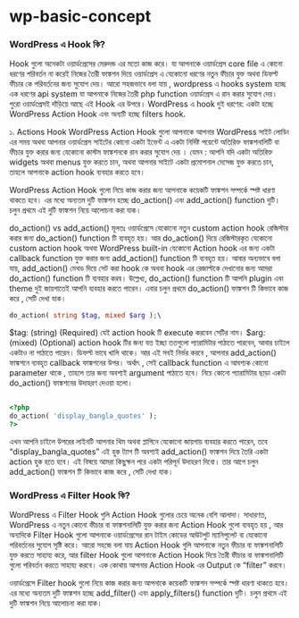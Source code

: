 # wp-basic-concept


###  WordPress এ Hook কি?

Hook গুলো অনেকটা ওয়ার্ডপ্রেসের মেরুদন্ড এর মতো কাজ করে। যা আপনাকে ওয়ার্ডপ্রেস core file এ কোনো ধরণের পরিবর্তন না করেই নিজের তৈরী ফাঙ্কশন দিয়ে ওয়ার্ডপ্রেস এ যেকোনো ধরণের নতুন ফীচার যুক্ত অথবা ডিফল্ট ফীচার কে পরিবর্তনের জন্য সুযোগ দেয়। আরো সহজভাবে বলা যায় , wordpress এ hooks system হচ্ছে এক ধরণের api system যা আপনাকে নিজের তৈরী php function ওয়ার্ডপ্রেস এ রান করার সুযোগ দেয়। পুরো ওয়ার্ডপ্রেসই দাঁড়িয়ে আছে এই Hook এর উপরে। WordPress এ hook দুই ধরণের: একটা হচ্ছে WordPress Action Hook এবং অন্যটি হচ্ছে filters hook.


১. Actions Hook
WordPress Action Hook গুলো আপনাকে আপনার WordPress সাইট লোডিং এর সময় অথবা আপনার ওয়ার্ডপ্রেস সাইটের কোনো একটা ইভেন্ট এ একটা নির্দিষ্ট পয়েন্টে অতিরিক্ত ফাঙ্কশনালিটি বা ফীচার যুক্ত করার জন্য যেকোনো কাস্টম ফাঙ্কশনকে রান করার সুযোগ দেয় । যেমন : আপনি যদি একটা অতিরিক্ত widgets অথবা menus যুক্ত করতে চান, অথবা আপনার সাইটে একটা প্রমোশনাল মেসেজ যুক্ত করতে চান, তাহলে আপনাকে action hook ব্যবহার করতে হবে।

WordPress Action Hook গুলো নিয়ে কাজ করার জন্য আপনাকে কয়েকটি ফাঙ্কশন সম্পর্কে স্পষ্ট ধারণা থাকতে হবে। এর মধ্যে অন্যতম দুটি ফাঙ্কশন হচ্ছে do_action() এবং add_action() function দুটি। চলুন প্রথমে এই দুটি ফাঙ্কশন নিয়ে আলোচনা করা যাক।

do_action() vs add_action()
মূলতঃ ওয়ার্ডপ্রেসে যেকোনো নতুন custom action hook রেজিস্টার করার জন্য do_action() function টি ব্যবহৃত হয়। আর do_action() দিয়ে রেজিস্টারকৃত যেকোনো custom action hook অথবা WordPress built-in যেকোনো Action hook এর জন্য একটা callback function যুক্ত করার জন্য add_action() function টি ব্যবহৃত হয়। আবার অন্যভাবে বলা যায়, add_action() মেথড দিয়ে সেট করা hook কে অথবা hook এর রেজাল্টকে দেখানোর জন্য আমরা do_action() function টি ব্যবহার করব। উল্লেখ্য, do_action() function টি আপনি plugin এবং theme দুই জায়গাতেই আপনি ব্যবহার করতে পারেন। এবার চলুন প্রথমে do_action() ফাঙ্কশন টি কিভাবে কাজ করে , সেটি দেখা যাক।

```php
do_action( string $tag, mixed $arg );\
```

$tag: (string) (Required) যেই action hook টি execute করবেন সেটির নাম।
$arg:(mixed) (Optional) action hook টির জন্য যত ইচ্ছা ততগুলো প্যারামিটার পাঠাতে পারবেন, আবার চাইলে একটাও না পাঠাতে পারেন। ডিফল্ট ভাবে খালি থাকে। আর এই সবই নির্ভর করবে , আপনার add_action() ফাঙ্কশনে ব্যবহৃত callback ফাঙ্কশনের উপর। অর্থাৎ , সেই callback function এ আবশ্যক কোনো parameter থাকে , তাহলে তার জন্য অবশ্যই argument পাঠাতে হবে।
নিচে কোনো প্যারামিটার ছাড়া একটা do_action() ফাঙ্কশনের উদাহরণ দেওয়া হলো।

```php

<?php
do_action( 'display_bangla_quotes' );
?>

```

এখন আপনি চাইলে উপরের লাইনটি আপনার থিম অথবা প্লাগিনে যেকোনো জায়গায় ব্যবহার করতে পারেন, তবে “display_bangla_quotes” এই হুক ট্যাগ টি অবশ্যই add_action() ফাঙ্কশন দিয়ে তৈরি একটা action হুক হতে হবে। এই বিষয়ে আমরা কিছুক্ষন পরে একটা পরিপূর্ন উদাহরণ দিবো। তার আগে চলুন add_action() ফাঙ্কশন টি কিভাবে কাজ করে , সেটি দেখা যাক।


### WordPress এ Filter Hook কি?

WordPress এ Filter Hook গুলি Action Hook গুলোর চেয়ে অনেক বেশি আলাদা। সাধারণত, WordPress এ নতুন কোনো ফীচার বা ফাঙ্কশনালিটি যুক্ত করার জন্য Action Hook গুলো ব্যবহৃত হয় , আর অন্যদিকে Filter Hook গুলো আপনাকে ওয়ার্ডপ্রেসের রান টাইম কোডের আউটপুট ম্যানিপুলেট বা যেকোনো পরিবর্তনের সুযোগ সৃষ্টি করে। আরো সহজে বলা যায় Action Hook গুলি আপনাকে নতুন ফীচার বা ফাঙ্কশনালিটি যুক্ত করতে সাহায্য করে, আর filter Hook গুলো আপনাকে Action Hook দিয়ে তৈরী ফীচার বা ফাঙ্কশনালিটি গুলো পরিবর্তন করতে সাহায্য করবে। এক কোথায় আপনার Action Hook এর Output কে “filter” করবে।

ওয়ার্ডপ্রেসে Filter hook গুলো নিয়ে কাজ করার জন্য আপনাকে কয়েকটি ফাঙ্কশন সম্পর্কে স্পষ্ট ধারণা থাকতে হবে। এর মধ্যে অন্যতম দুটি ফাঙ্কশন হচ্ছে add_filter() এবং apply_filters() function দুটি। চলুন প্রথমে এই দুটি ফাঙ্কশন নিয়ে আলোচনা করা যাক।
